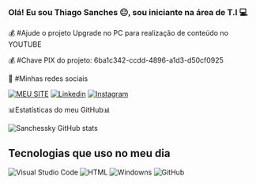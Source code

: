 
### Olá! Eu sou Thiago Sanches 😐,  sou iniciante na área de T.I 💻

💰 #Ajude o projeto Upgrade no PC para realização de conteúdo no YOUTUBE

💰 #Chave PIX do projeto:
6ba1c342-ccdd-4896-a1d3-d50cf0925

🚀 #Minhas redes sociais

[![MEU SITE](https://img.shields.io/badge/website-000000?style=for-the-badge&logo=About.me&logoColor=white)](https://sanchessky.github.io/meu-site/)
[![Linkedin](https://img.shields.io/badge/LinkedIn-0077B5?style=for-the-badge&logo=linkedin&logoColor=white)](https://www.linkedin.com/in/thiagosanches07)
[![Instagram](https://img.shields.io/badge/Instagram-E4405F?style=for-the-badge&logo=instagram&logoColor=white)](https://www.instagram.com/espetacular_sanches22/)


📊Estatísticas do meu GitHub📊



![Sanchessky GitHub stats](https://github-readme-stats.vercel.app/api?username=sanchessky&show_icons=true&theme=dark)

## Tecnologias que uso no meu dia 

![Visual Studio Code](https://img.shields.io/badge/Visual_Studio_Code-0078D4?style=for-the-badge&logo=visual%20studio%20code&logoColor=white)
![HTML](https://img.shields.io/badge/HTML-239120?style=for-the-badge&logo=html5&logoColor=white)
![Windowns](https://img.shields.io/badge/Windows-0078D6?style=for-the-badge&logo=windows&logoColor=white)
![GitHub](https://img.shields.io/badge/GitHub-100000?style=for-the-badge&logo=github&logoColor=white)


